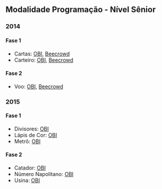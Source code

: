 ## Modalidade Programação - Nível Sênior

### 2014

#### Fase 1

- Cartas: [OBI](https://olimpiada.ic.unicamp.br/pratique/ps/2014/f1/cartas/), [Beecrowd](https://www.beecrowd.com.br/judge/pt/problems/view/2456)
- Carteiro: [OBI](https://olimpiada.ic.unicamp.br/pratique/ps/2014/f1/carteiro/), [Beecrowd](https://www.beecrowd.com.br/judge/pt/problems/view/2448)

#### Fase 2

- Voo: [OBI](https://olimpiada.ic.unicamp.br/pratique/ps/2014/f2/voo/), [Beecrowd](https://www.beecrowd.com.br/judge/pt/problems/view/2462)

### 2015

#### Fase 1

- Divisores: [OBI](https://olimpiada.ic.unicamp.br/pratique/ps/2015/f1/divisores/)
- Lápis de Cor: [OBI](https://olimpiada.ic.unicamp.br/pratique/ps/2015/f1/cor/)
- Metrô: [OBI](https://olimpiada.ic.unicamp.br/pratique/ps/2015/f1/metro/)

#### Fase 2

- Catador: [OBI](https://olimpiada.ic.unicamp.br/pratique/ps/2015/f2/catador/)
- Número Napolitano: [OBI](https://olimpiada.ic.unicamp.br/pratique/ps/2015/f2/napolitano/)
- Usina: [OBI](https://olimpiada.ic.unicamp.br/pratique/ps/2015/f2/usina/)
